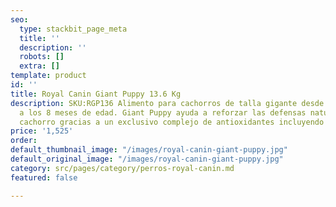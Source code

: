 ```yaml
---
seo:
  type: stackbit_page_meta
  title: ''
  description: ''
  robots: []
  extra: []
template: product
id: ''
title: Royal Canin Giant Puppy 13.6 Kg
description: SKU:RGP136 Alimento para cachorros de talla gigante desde los 2 meses
  a los 8 meses de edad. Giant Puppy ayuda a reforzar las defensas naturales de su
  cachorro gracias a un exclusivo complejo de antioxidantes incluyendo vitamina E.
price: '1,525'
order: 
default_thumbnail_image: "/images/royal-canin-giant-puppy.jpg"
default_original_image: "/images/royal-canin-giant-puppy.jpg"
category: src/pages/category/perros-royal-canin.md
featured: false

---
```

